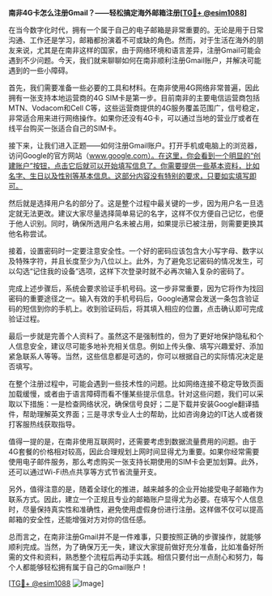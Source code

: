 **南非4G卡怎么注册Gmail？——轻松搞定海外邮箱注册[[TG💪+ @esim1088](https://t.me/s/esim1088)]**

在当今数字化时代，拥有一个属于自己的电子邮箱是非常重要的。无论是用于日常沟通、工作还是学习，邮箱都扮演着不可或缺的角色。然而，对于生活在海外的朋友来说，尤其是在南非这样的国家，由于网络环境和语言差异，注册Gmail可能会遇到不少问题。今天，我们就来聊聊如何在南非顺利注册Gmail账户，并解决可能遇到的一些小障碍。

首先，我们需要准备一些必要的工具和材料。在南非使用4G网络非常普遍，因此拥有一张支持本地运营商的4G SIM卡是第一步。目前南非的主要电信运营商包括MTN、Vodacom和Cell C等，这些运营商提供的4G服务覆盖范围广，信号稳定，非常适合用来进行网络操作。如果你还没有4G卡，可以通过当地的营业厅或者在线平台购买一张适合自己的SIM卡。

接下来，让我们进入正题——如何注册Gmail账户。打开手机或电脑上的浏览器，访问Google的官方网站（www.google.com）。在这里，你会看到一个明显的“创建账户”按钮，点击它后就可以开始填写信息了。你需要提供一些基本资料，比如名字、生日以及性别等基本信息。这部分内容没有特别的要求，只要如实填写即可。

然后就是选择用户名的部分了。这是整个过程中最关键的一步，因为用户名一旦选定就无法更改。建议大家尽量选择简单易记的名字，这样不仅方便自己记忆，也便于他人识别。同时，确保所选用户名未被占用，如果提示已被注册，则需要更换其他名称尝试。

接着，设置密码时一定要注意安全性。一个好的密码应该包含大小写字母、数字以及特殊字符，并且长度至少为八位以上。此外，为了避免忘记密码的情况发生，可以勾选“记住我的设备”选项，这样下次登录时就不必再次输入复杂的密码了。

完成上述步骤后，系统会要求验证手机号码。这一步非常重要，因为它将作为找回密码的重要途径之一。输入有效的手机号码后，Google通常会发送一条包含验证码的短信到你的手机上。收到验证码后，将其填入相应的位置，点击确认即可完成验证过程。

最后一步就是完善个人资料了。虽然这不是强制性的，但为了更好地保护隐私和个人信息安全，建议尽可能多地补充相关信息。例如上传头像、填写兴趣爱好、添加紧急联系人等等。当然，这些信息都是可选的，你可以根据自己的实际情况决定是否填写。

在整个注册过程中，可能会遇到一些技术性的问题。比如网络连接不稳定导致页面加载缓慢，或者由于语言障碍而看不懂某些提示信息。针对这些问题，我们可以采取以下措施：一是检查网络状况，确保信号良好；二是下载并安装Google翻译插件，帮助理解英文界面；三是寻求专业人士的帮助，比如咨询身边的IT达人或者拨打客服热线获取指导。

值得一提的是，在南非使用互联网时，还需要考虑到数据流量费用的问题。由于4G套餐的价格相对较高，因此合理规划上网时间显得尤为重要。如果你经常需要使用电子邮件服务，那么考虑购买一张支持长期使用的SIM卡会更加划算。此外，还可以通过Wi-Fi热点共享等方式节省流量开支。

另外，值得注意的是，随着全球化的推进，越来越多的企业开始接受电子邮箱作为联系方式。因此，建立一个正规且专业的邮箱账户显得尤为必要。在填写个人信息时，尽量保持真实性和准确性，避免使用虚假身份进行注册。这样做不仅可以提高邮箱的安全性，还能增强对方对你的信任感。

总而言之，在南非注册Gmail并不是一件难事，只要按照正确的步骤操作，就能够顺利完成。当然，为了确保万无一失，建议大家提前做好充分准备，比如准备好所需的文件和资料，熟悉整个流程后再动手实践。相信只要付出一点耐心和努力，每个人都能够轻松拥有属于自己的Gmail账户！

[[TG💪+ @esim1088](https://t.me/s/esim1088) ![Image](https://i.postimg.cc/4NQfJmqS/Snipaste-2025-05-13-00-14-12.png)]